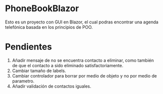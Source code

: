 # PhoneBookBlazor
Esto es un proyecto con GUI en Blazor, el cual podras encontrar una agenda telefónica basada en los principios de POO.

# Pendientes
1. Añadir mensaje de no se encuentra contacto a eliminar, como también de que el contacto a sido eliminado satisfactoriamente.
2. Cambiar tamaño de labels.
3. Cambiar controlador para borrar por medio de objeto y no por medio de parametro.
4. Añadir validación de contactos iguales.
